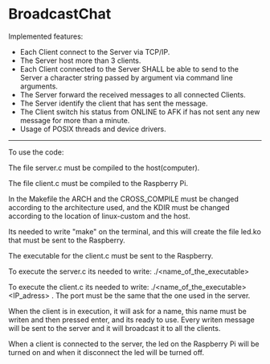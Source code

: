 # BroadcastChat

Implemented features:
- Each Client connect to the Server via TCP/IP.
- The Server host more than 3 clients. 
- Each Client connected to the Server SHALL be able to send to the Server a character string passed by argument via command line arguments.
- The Server forward the received messages to all connected Clients.
- The Server identify the client that has sent the message.
- The Client switch his status from ONLINE to AFK if has not sent any new message for more than a minute.
- Usage of POSIX threads and device drivers.

-------------------------------------------------------------------------------------------------------------------------------------------

To use the code:

The file server.c must be compiled to the host(computer).

The file client.c must be compiled to the Raspberry Pi.

In the Makefile the ARCH and the CROSS_COMPILE must be changed according to the architecture used, and the KDIR must be changed according to the location of linux-custom and the host.

Its needed to write "make" on the terminal, and this will create the file led.ko that must be sent to the Raspberry.

The executable for the client.c must be sent to the Raspberry.

To execute the server.c its needed to write: ./<name_of_the_executable> <port>

To execute the client.c its needed to write: ./<name_of_the_executable> <IP_adress> <port> . The port must be the same that the one used in the server.

When the client is in execution, it will ask for a name, this name must be writen and then pressed enter, and its ready to use. Every writen message will be sent to the server and it will broadcast it to all the clients.

When a client is connected to the server, the led on the Raspberry Pi will be turned on and when it disconnect the led will be turned off.





